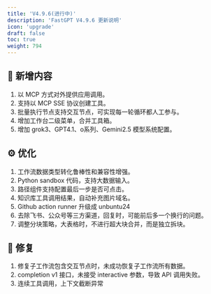 ```yaml
---
title: 'V4.9.6(进行中)'
description: 'FastGPT V4.9.6 更新说明'
icon: 'upgrade'
draft: false
toc: true
weight: 794
---
```







## 🚀 新增内容

1. 以 MCP 方式对外提供应用调用。
2. 支持以 MCP SSE 协议创建工具。
3. 批量执行节点支持交互节点，可实现每一轮循环都人工参与。
4. 增加工作台二级菜单，合并工具箱。
5. 增加 grok3、GPT4.1、o系列、Gemini2.5 模型系统配置。

## ⚙️ 优化

1. 工作流数据类型转化鲁棒性和兼容性增强。
2. Python sandbox 代码，支持大数据输入。
3. 路径组件支持配置最后一步是否可点击。
4. 知识库工具调用结果，自动补充图片域名。
5. Github action runner 升级成 unbuntu24
6. 去除飞书、公众号等三方渠道，回复时，可能前后多一个换行的问题。
7. 调整分块策略，大表格时，不进行超大块合并，而是独立拆块。

## 🐛 修复

1. 修复子工作流包含交互节点时，未成功恢复子工作流所有数据。
2. completion v1 接口，未接受 interactive 参数，导致 API 调用失败。
3. 连续工具调用，上下文截断异常